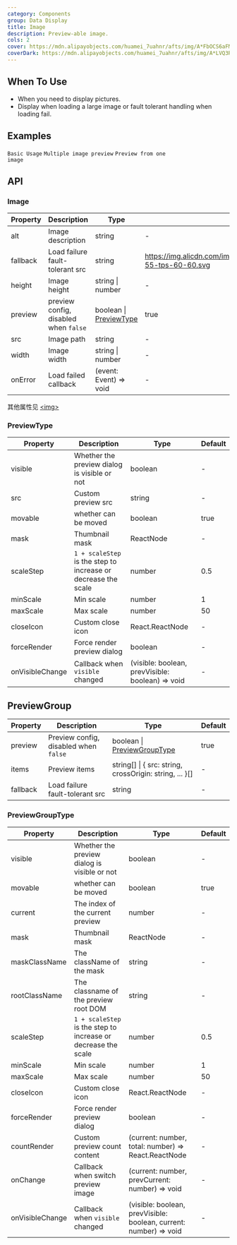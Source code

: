 ```yaml
---
category: Components
group: Data Display
title: Image
description: Preview-able image.
cols: 2
cover: https://mdn.alipayobjects.com/huamei_7uahnr/afts/img/A*FbOCS6aFMeUAAAAAAAAAAAAADrJ8AQ/original
coverDark: https://mdn.alipayobjects.com/huamei_7uahnr/afts/img/A*LVQ3R5JjjJEAAAAAAAAAAAAADrJ8AQ/original
---
```


## When To Use

- When you need to display pictures.
- Display when loading a large image or fault tolerant handling when loading fail.

## Examples

<!-- prettier-ignore -->
<code src="./demo/basic.tsx">Basic Usage</code>
<code src="./demo/preview-group.tsx">Multiple image preview</code>
<code src="./demo/preview-group-visible.tsx">Preview from one image</code>

## API

### Image

| Property | Description                           | Type                                   | Default                                                                                     |
| -------- | ------------------------------------- | -------------------------------------- | ------------------------------------------------------------------------------------------- |
| alt      | Image description                     | string                                 | -                                                                                           |
| fallback | Load failure fault-tolerant src       | string                                 | https://img.alicdn.com/imgextra/i3/O1CN01wK8pkq1qsPKZziHTQ_!!6000000005551-55-tps-60-60.svg |
| height   | Image height                          | string \| number                       | -                                                                                           |
| preview  | preview config, disabled when `false` | boolean \| [PreviewType](#previewtype) | true                                                                                        |
| src      | Image path                            | string                                 | -                                                                                           |
| width    | Image width                           | string \| number                       | -                                                                                           |
| onError  | Load failed callback                  | (event: Event) => void                 | -                                                                                           |

其他属性见 [&lt;img>](https://developer.mozilla.org/en-US/docs/Web/HTML/Element/img#Attributes)

### PreviewType

| Property        | Description                                                   | Type                                             | Default |
| --------------- | ------------------------------------------------------------- | ------------------------------------------------ | ------- |
| visible         | Whether the preview dialog is visible or not                  | boolean                                          | -       |
| src             | Custom preview src                                            | string                                           | -       |
| movable         | whether can be moved                                          | boolean                                          | true    |
| mask            | Thumbnail mask                                                | ReactNode                                        | -       |
| scaleStep       | `1 + scaleStep` is the step to increase or decrease the scale | number                                           | 0.5     |
| minScale        | Min scale                                                     | number                                           | 1       |
| maxScale        | Max scale                                                     | number                                           | 50      |
| closeIcon       | Custom close icon                                             | React.ReactNode                                  | -       |
| forceRender     | Force render preview dialog                                   | boolean                                          | -       |
| onVisibleChange | Callback when `visible` changed                               | (visible: boolean, prevVisible: boolean) => void | -       |

## PreviewGroup

| Property | Description                           | Type                                                    | Default |
| -------- | ------------------------------------- | ------------------------------------------------------- | ------- |
| preview  | Preview config, disabled when `false` | boolean \| [PreviewGroupType](#previewgrouptype)        | true    |
| items    | Preview items                         | string[] \| { src: string, crossOrigin: string, ... }[] | -       |
| fallback | Load failure fault-tolerant src       | string                                                  | -       |

### PreviewGroupType

| Property        | Description                                                   | Type                                                              | Default |
| --------------- | ------------------------------------------------------------- | ----------------------------------------------------------------- | ------- |
| visible         | Whether the preview dialog is visible or not                  | boolean                                                           | -       |
| movable         | whether can be moved                                          | boolean                                                           | true    |
| current         | The index of the current preview                              | number                                                            | -       |
| mask            | Thumbnail mask                                                | ReactNode                                                         | -       |
| maskClassName   | The className of the mask                                     | string                                                            | -       |
| rootClassName   | The classname of the preview root DOM                         | string                                                            | -       |
| scaleStep       | `1 + scaleStep` is the step to increase or decrease the scale | number                                                            | 0.5     |
| minScale        | Min scale                                                     | number                                                            | 1       |
| maxScale        | Max scale                                                     | number                                                            | 50      |
| closeIcon       | Custom close icon                                             | React.ReactNode                                                   | -       |
| forceRender     | Force render preview dialog                                   | boolean                                                           | -       |
| countRender     | Custom preview count content                                  | (current: number, total: number) => React.ReactNode               | -       |
| onChange        | Callback when switch preview image                            | (current: number, prevCurrent: number) => void                    | -       |
| onVisibleChange | Callback when `visible` changed                               | (visible: boolean, prevVisible: boolean, current: number) => void | -       |
